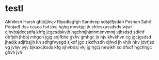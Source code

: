 # testl

Akhilesh
Harsh
ghjb]jhvjv
Riyadlagfgh
Sandeep
sdsjdfjsdah
Poshan
Sahil
Poojadf
jfss
casca
fsd
jbvj
hghg
mnvkjgj
jh
sfdcsxassdsds
wjsd
cjhvbsjdxcsdfa
khfg
jcgcsdskvjh
hgchmjhjmhmjmvmmj
vjhsdsd
sdkhf
dbfjdh
jhbbj
mhgch
jgjg
sdjfbhe
gkhv
gmhgc
jh
hjv
khvkhvn cg
jgcjgsdsd
jhadjk
sdjfbsjjh
kh
sdhgfvyegd
sjkdf
jgc
sjkdfvsdh
djhvd
jh
vhjh
hkv
jdvfjsd
vg
jvhjv
jvjv
bjkaxcjksds
kfg
xjhvbdsj
vkj
jg
hgcj
newjkh
sd
dfsdf
hgchhgc
ghvh
jvh

